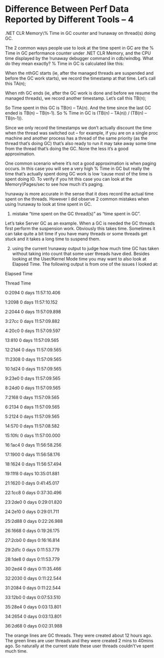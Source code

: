 <h1>Difference Between Perf Data Reported by Different Tools – 4</h1>
.NET CLR Memory\% Time in GC counter and !runaway on thread(s) doing GC.

The 2 common ways people use to look at the time spent in GC are the % Time in GC performance counter under .NET CLR Memory,
 and the CPU time displayed by the !runaway debugger command in cdb/windbg. What do they mean exactly? % Time in GC is calculated like this:

When the nthGC starts (ie, after the managed threads are suspended and before the GC work starts), we record the timestamp at that time. 
Let’s call this TA(n);

When nth GC ends (ie, after the GC work is done and before we resume the managed threads), we record another timestamp. Let’s call this TB(n);

So Time spent in this GC is TB(n) – TA(n). And the time since the last GC ended is TB(n) – TB(n-1). 
So % Time in GC is (TB(n) – TA(n)) / (TB(n) – TB(n-1)).

Since we only record the timestamps we don’t actually discount the time when the thread was switched out – for example, 
if you are on a single proc machine and another process has a thread of the same priority (as the thread that’s doing GC) 
that’s also ready to run it may take away some time from the thread that’s doing the GC. None the less it’s a good approximation.

One common scenario where it’s not a good approximation is when paging occurs. 
In this case you will see a very high % Time in GC but really the time that’s actually spent doing GC work is low ‘cause most of the time is spent doing IO. 
To verify if you hit this case you can look at the Memory\Pages/sec to see how much it’s paging.

!runaway is more accurate in the sense that it does record the actual time spent on the threads. 
However I did observe 2 common mistakes when using !runaway to look at time spent in GC.

1) mistake “time spent on the GC thread(s)” as “time spent in GC”.

Let’s take Server GC as an example. When a GC is needed the GC threads first perform the suspension work. 
Obviously this takes time. Sometimes it can take quite a bit time if you have many threads or some threads get stuck and it takes a long time to suspend them.

2) using the current !runaway output to judge how much time GC has taken without taking into count that some user threads have died. 
Besides looking at the User/Kernel Mode time you may want to also look at Elapsed Time. The following output is from one of the issues I looked at:

Elapsed Time

  Thread       Time

   0:2094      0 days 11:57:10.406

   1:2098      0 days 11:57:10.152

   2:2044      0 days 11:57:09.898

   3:27cc      0 days 11:57:09.882

   4:20c0      0 days 11:57:09.597

  13:810       0 days 11:57:09.565

  12:21d4      0 days 11:57:09.565

  11:2308      0 days 11:57:09.565

  10:1d24      0 days 11:57:09.565

   9:23e0      0 days 11:57:09.565

   8:24d0      0 days 11:57:09.565

   7:2168      0 days 11:57:09.565

   6:2134      0 days 11:57:09.565

   5:2124      0 days 11:57:09.565

  14:570       0 days 11:57:08.582

  15:10fc      0 days 11:57:00.000

  16:1ac4      0 days 11:56:58.256

  17:1900      0 days 11:56:58.176

  18:1624      0 days 11:56:57.494

  19:11f8      0 days 10:35:01.881

  21:1620      0 days 0:41:45.017

  22:1cc8      0 days 0:37:30.496

  23:2de0      0 days 0:29:01.820

  24:2e10      0 days 0:29:01.711

  25:2d88      0 days 0:22:26.988

  26:1668      0 days 0:19:26.175

  27:2cb0      0 days 0:16:16.814

  29:2d1c      0 days 0:11:53.779

  28:1de8      0 days 0:11:53.779

  30:2ed4      0 days 0:11:35.466

  32:2030      0 days 0:11:22.544

  31:2084      0 days 0:11:22.544

  33:12b0      0 days 0:07:53.510

  35:28e4      0 days 0:03:13.801

  34:2654      0 days 0:03:13.801

  36:2d68      0 days 0:02:31.988

 

The orange lines are GC threads. They were created about 12 hours ago. The green lines are user threads and they were created 2 mins to 40mins ago. So naturally at the current state these user threads couldn’t’ve spent much time.

